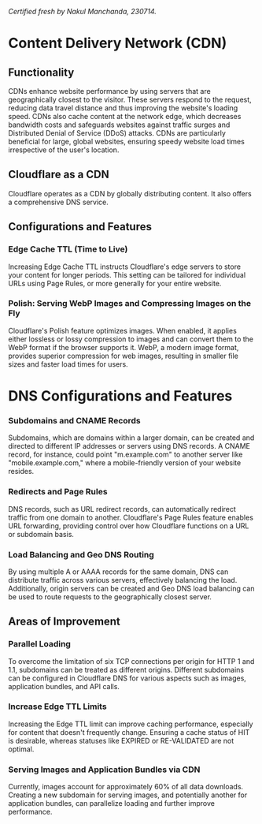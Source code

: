 _Certified fresh by Nakul Manchanda, 230714._

# Content Delivery Network (CDN)

## Functionality
CDNs enhance website performance by using servers that are geographically closest to the visitor. These servers respond to the request, reducing data travel distance and thus improving the website's loading speed. CDNs also cache content at the network edge, which decreases bandwidth costs and safeguards websites against traffic surges and Distributed Denial of Service (DDoS) attacks. CDNs are particularly beneficial for large, global websites, ensuring speedy website load times irrespective of the user's location.

## Cloudflare as a CDN
Cloudflare operates as a CDN by globally distributing content. It also offers a comprehensive DNS service.

## Configurations and Features

### Edge Cache TTL (Time to Live)
Increasing Edge Cache TTL instructs Cloudflare's edge servers to store your content for longer periods. This setting can be tailored for individual URLs using Page Rules, or more generally for your entire website.

### Polish: Serving WebP Images and Compressing Images on the Fly
Cloudflare's Polish feature optimizes images. When enabled, it applies either lossless or lossy compression to images and can convert them to the WebP format if the browser supports it. WebP, a modern image format, provides superior compression for web images, resulting in smaller file sizes and faster load times for users.

# DNS Configurations and Features

### Subdomains and CNAME Records
Subdomains, which are domains within a larger domain, can be created and directed to different IP addresses or servers using DNS records. A CNAME record, for instance, could point "m.example.com" to another server like "mobile.example.com," where a mobile-friendly version of your website resides.

### Redirects and Page Rules
DNS records, such as URL redirect records, can automatically redirect traffic from one domain to another. Cloudflare's Page Rules feature enables URL forwarding, providing control over how Cloudflare functions on a URL or subdomain basis.

### Load Balancing and Geo DNS Routing
By using multiple A or AAAA records for the same domain, DNS can distribute traffic across various servers, effectively balancing the load. Additionally, origin servers can be created and Geo DNS load balancing can be used to route requests to the geographically closest server.

## Areas of Improvement

### Parallel Loading
To overcome the limitation of six TCP connections per origin for HTTP 1 and 1.1, subdomains can be treated as different origins. Different subdomains can be configured in Cloudflare DNS for various aspects such as images, application bundles, and API calls.

### Increase Edge TTL Limits
Increasing the Edge TTL limit can improve caching performance, especially for content that doesn't frequently change. Ensuring a cache status of HIT is desirable, whereas statuses like EXPIRED or RE-VALIDATED are not optimal.

### Serving Images and Application Bundles via CDN
Currently, images account for approximately 60% of all data downloads. Creating a new subdomain for serving images, and potentially another for application bundles, can parallelize loading and further improve performance.